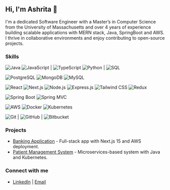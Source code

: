 ## Hi, I'm Ashrita 👋
I'm a dedicated Software Engineer with a Master’s in Computer Science from the University of Massachusetts and over 4 years of experience building scalable applications with MERN stack, Java, SpringBoot and AWS. I thrive in collaborative environments and enjoy contributing to open-source projects.

### Skills

![Java](https://img.shields.io/badge/Java-007396?style=for-the-badge&logo=java) ![JavaScript](https://img.shields.io/badge/JavaScript-F7DF1E?style=for-the-badge&logo=javascript) | ![TypeScript](https://img.shields.io/badge/TypeScript-3178C6?style=for-the-badge&logo=typescript) ![Python](https://img.shields.io/badge/Python-3776AB?style=for-the-badge&logo=python) | ![SQL](https://img.shields.io/badge/SQL-003087?style=for-the-badge&logo=postgresql) 

![PostgreSQL](https://img.shields.io/badge/PostgreSQL-336791?style=for-the-badge&logo=postgresql)  ![MongoDB](https://img.shields.io/badge/MongoDB-47A248?style=for-the-badge&logo=mongodb)  ![MySQL](https://img.shields.io/badge/MySQL-4479A1?style=for-the-badge&logo=mysql) 

![React](https://img.shields.io/badge/React-61DAFB?style=for-the-badge&logo=react)  ![Next.js](https://img.shields.io/badge/Next.js-000000?style=for-the-badge&logo=nextdotjs)  ![Node.js](https://img.shields.io/badge/Node.js-339933?style=for-the-badge&logo=nodedotjs)  ![Express.js](https://img.shields.io/badge/Express.js-000000?style=for-the-badge&logo=express)  ![Tailwind CSS](https://img.shields.io/badge/Tailwind%20CSS-06B6D4?style=for-the-badge&logo=tailwindcss) ![Redux](https://img.shields.io/badge/Redux-764ABC?style=for-the-badge&logo=redux) 

![Spring Boot](https://img.shields.io/badge/Spring%20Boot-6DB33F?style=for-the-badge&logo=springboot)  ![Spring MVC](https://img.shields.io/badge/Spring%20MVC-6DB33F?style=for-the-badge) 

![AWS](https://img.shields.io/badge/AWS-FF9900?style=for-the-badge&logo=amazonaws)  ![Docker](https://img.shields.io/badge/Docker-2496ED?style=for-the-badge&logo=docker) ![Kubernetes](https://img.shields.io/badge/Kubernetes-326CE5?style=for-the-badge&logo=kubernetes) 

 ![Git](https://img.shields.io/badge/Git-F05032?style=for-the-badge&logo=git) | ![GitHub](https://img.shields.io/badge/GitHub-181717?style=for-the-badge&logo=github) | ![Bitbucket](https://img.shields.io/badge/Bitbucket-0052CC?style=for-the-badge&logo=bitbucket) 

### Projects
- [Banking Application](https://github.com/ashritacherlapally/banking-app) - Full-stack app with Next.js 15 and AWS deployment.
- [Patient Management System](https://github.com/ashritacherlapally/patient-mgmt) - Microservices-based system with Java and Kubernetes.

### Connect with me
- [LinkedIn](https://linkedin.com/in/ashritacherlapally) | [Email](mailto:ashritacherlapally08@gmail.com)
